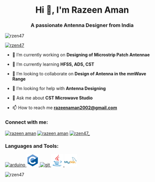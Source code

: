 <h1 align="center">Hi 👋, I'm Razeen Aman</h1>
<h3 align="center">A passionate Antenna Designer from India</h3>

<p align="left"> <img src="https://komarev.com/ghpvc/?username=rzen47&label=Profile%20views&color=0e75b6&style=flat" alt="rzen47" /> </p>

<p align="left"> <a href="https://github.com/ryo-ma/github-profile-trophy"><img src="https://github-profile-trophy.vercel.app/?username=rzen47" alt="rzen47" /></a> </p>

- 🔭 I’m currently working on **Designing of Microstrip Patch Antennae**

- 🌱 I’m currently learning **HFSS, ADS, CST**

- 👯 I’m looking to collaborate on **Design of Antenna in the mmWave Range**

- 🤝 I’m looking for help with **Antenna Designing**

- 💬 Ask me about **CST Microwave Studio**

- 📫 How to reach me **razeenaman2002@gmail.com**

<h3 align="left">Connect with me:</h3>
<p align="left">
<a href="https://linkedin.com/in/razeen aman" target="blank"><img align="center" src="https://raw.githubusercontent.com/rahuldkjain/github-profile-readme-generator/master/src/images/icons/Social/linked-in-alt.svg" alt="razeen aman" height="30" width="40" /></a>
<a href="https://fb.com/razeen aman" target="blank"><img align="center" src="https://raw.githubusercontent.com/rahuldkjain/github-profile-readme-generator/master/src/images/icons/Social/facebook.svg" alt="razeen aman" height="30" width="40" /></a>
<a href="https://instagram.com/rzen47_" target="blank"><img align="center" src="https://raw.githubusercontent.com/rahuldkjain/github-profile-readme-generator/master/src/images/icons/Social/instagram.svg" alt="rzen47_" height="30" width="40" /></a>
</p>

<h3 align="left">Languages and Tools:</h3>
<p align="left"> <a href="https://www.arduino.cc/" target="_blank" rel="noreferrer"> <img src="https://cdn.worldvectorlogo.com/logos/arduino-1.svg" alt="arduino" width="40" height="40"/> </a> <a href="https://www.cprogramming.com/" target="_blank" rel="noreferrer"> <img src="https://raw.githubusercontent.com/devicons/devicon/master/icons/c/c-original.svg" alt="c" width="40" height="40"/> </a> <a href="https://git-scm.com/" target="_blank" rel="noreferrer"> <img src="https://www.vectorlogo.zone/logos/git-scm/git-scm-icon.svg" alt="git" width="40" height="40"/> </a> <a href="https://www.java.com" target="_blank" rel="noreferrer"> <img src="https://raw.githubusercontent.com/devicons/devicon/master/icons/java/java-original.svg" alt="java" width="40" height="40"/> </a> <a href="https://www.mysql.com/" target="_blank" rel="noreferrer"> <img src="https://raw.githubusercontent.com/devicons/devicon/master/icons/mysql/mysql-original-wordmark.svg" alt="mysql" width="40" height="40"/> </a> </p>

<p><img align="center" src="https://github-readme-streak-stats.herokuapp.com/?user=rzen47&" alt="rzen47" /></p>
